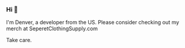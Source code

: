 ### Hi 👋

I'm Denver, a developer from the US. Please consider checking out my merch at SeperetClothingSupply.com

Take care.
